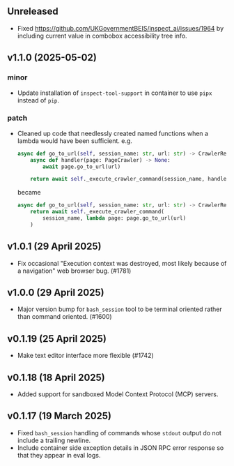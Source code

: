 ## Unreleased

-   Fixed https://github.com/UKGovernmentBEIS/inspect_ai/issues/1964 by including current value in combobox accessibility tree info.

## v1.1.0 (2025-05-02)

### minor

-   Update installation of `inspect-tool-support` in container to use `pipx` instead of `pip`.

### patch

-   Cleaned up code that needlessly created named functions when a lambda would have been sufficient. e.g.

    ```python
    async def go_to_url(self, session_name: str, url: str) -> CrawlerResult:
        async def handler(page: PageCrawler) -> None:
            await page.go_to_url(url)

        return await self._execute_crawler_command(session_name, handler)
    ```

    became

    ```python
    async def go_to_url(self, session_name: str, url: str) -> CrawlerResult:
        return await self._execute_crawler_command(
            session_name, lambda page: page.go_to_url(url)
        )
    ```


## v1.0.1 (29 April 2025)

-   Fix occasional "Execution context was destroyed, most likely because of a navigation" web browser bug. (#1781)

## v1.0.0 (29 April 2025)

-   Major version bump for `bash_session` tool to be terminal oriented rather than command oriented. (#1600)

## v0.1.19 (25 April 2025)

-   Make text editor interface more flexible (#1742)

## v0.1.18 (18 April 2025)

-   Added support for sandboxed Model Context Protocol (MCP) servers.

## v0.1.17 (19 March 2025)

-   Fixed `bash_session` handling of commands whose `stdout` output do not include a trailing newline.
-   Include container side exception details in JSON RPC error response so that they appear in eval logs.
